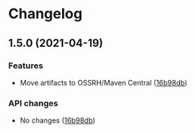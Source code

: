 # Changelog

## 1.5.0 (2021-04-19)


### Features

* Move artifacts to OSSRH/Maven Central ([16b98db](https://www.github.com/fortify-ps/fortify-ssc-parser-util/commit/16b98db23cca1f681fcc1e3732c6ca1cbf58eea7))


### API changes

* No changes ([16b98db](https://www.github.com/fortify-ps/fortify-ssc-parser-util/commit/16b98db23cca1f681fcc1e3732c6ca1cbf58eea7))
